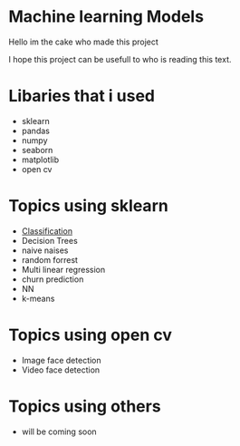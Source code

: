 # Machine learning Models

Hello im the cake who made this project 


I hope this project can be usefull to who is reading this text.


# Libaries that i used
- sklearn
- pandas
- numpy
- seaborn
- matplotlib
- open cv

# Topics using sklearn
- [Classification](https://github.com/cakethehuman/data-science-alg/tree/main/basic%20alg/basic%20alg/classification)
- Decision Trees
- naive naises
- random forrest
- Multi linear regression
- churn prediction
- NN
- k-means

# Topics using open cv
- Image face detection
- Video face detection

# Topics using others
- will be coming soon
